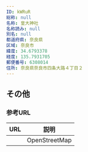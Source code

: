 ```yaml
---
ID: kWRuR
総称: null
名称: 皇大神社
名称読み: null
別名: null
都道府県: 奈良県
区域: 奈良市
緯度: 34.6793378
経度: 135.7931705
郵便番号: 6308014
住所: 奈良県奈良市四条大路４丁目２
---
```


## その他

### 参考URL

| URL | 説明          |
| --- | ------------- |
|     | OpenStreetMap |
